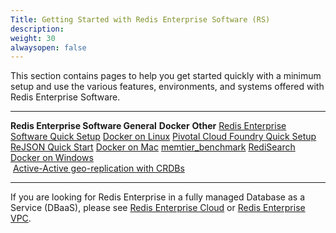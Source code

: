 ```yaml
---
Title: Getting Started with Redis Enterprise Software (RS)
description: 
weight: 30
alwaysopen: false
---
```

This section contains pages to help you get started quickly with a
minimum setup and use the various features, environments, and systems
offered with Redis Enterprise Software.

  ----------------------------------------------------------------------------------------------------------------------- -------------------------------------------------------------------------------------- -------------------------------------------------------------------------------------------
  **Redis Enterprise Software General**                                                                                   **Docker**                                                                             **Other**
  [Redis Enterprise Software Quick Setup](/rs/getting-started/quick-setup/)                   [Docker on Linux](/rs/getting-started/docker/linux/)       [Pivotal Cloud Foundry Quick Setup](/rs/getting-started/pcf/)
  [ReJSON Quick Start](/rs/getting-started/creating-database/rejson-quick-start/)             [Docker on Mac](/rs/getting-started/docker/macos/)         [memtier\_benchmark](/rs/getting-started/memtier_benchmark/)
  [RediSearch](/rs/getting-started/creating-database/redisearch/)                             [Docker on Windows](/rs/getting-started/docker/windows/)   
   [Active-Active geo-replication with CRDBs](/rs/getting-started/creating-database/crdbs/)                                                                                          
  ----------------------------------------------------------------------------------------------------------------------- -------------------------------------------------------------------------------------- -------------------------------------------------------------------------------------------

If you are looking for Redis Enterprise in a fully managed Database as a
Service (DBaaS), please see [Redis Enterprise
Cloud](/rc/overview/) or [Redis Enterprise
VPC](/rv/overview/).
